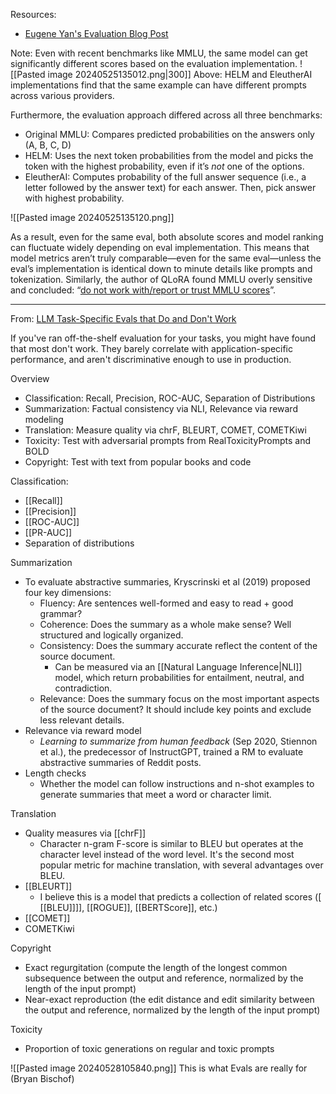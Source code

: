 Resources:
- [Eugene Yan's Evaluation Blog Post](https://eugeneyan.com/writing/evals/)

Note: Even with recent benchmarks like MMLU, the same model can get significantly different scores based on the evaluation implementation.
![[Pasted image 20240525135012.png|300]]
Above: HELM and EleutherAI implementations find that the same example can have different prompts across various providers.

Furthermore, the evaluation approach differed across all three benchmarks:
- Original MMLU: Compares predicted probabilities on the answers only (A, B, C, D)
- HELM: Uses the next token probabilities from the model and picks the token with the highest probability, even if it’s _not_ one of the options.
- EleutherAI: Computes probability of the full answer sequence (i.e., a letter followed by the answer text) for each answer. Then, pick answer with highest probability.

![[Pasted image 20240525135120.png]]

As a result, even for the same eval, both absolute scores and model ranking can fluctuate widely depending on eval implementation. This means that model metrics aren’t truly comparable—even for the same eval—unless the eval’s implementation is identical down to minute details like prompts and tokenization. Similarly, the author of QLoRA found MMLU overly sensitive and concluded: “[do not work with/report or trust MMLU scores](https://twitter.com/Tim_Dettmers/status/1673446047266504704)”.

----

From: [LLM Task-Specific Evals that Do and Don't Work](https://eugeneyan.com/writing/evals/)

If you've ran off-the-shelf evaluation for your tasks, you might have found that most don't work. They barely correlate with application-specific performance, and aren't discriminative enough to use in production.

Overview
- Classification: Recall, Precision, ROC-AUC, Separation of Distributions
- Summarization: Factual consistency via NLI, Relevance via reward modeling
- Translation: Measure quality via chrF, BLEURT, COMET, COMETKiwi
- Toxicity: Test with adversarial prompts from RealToxicityPrompts and BOLD
- Copyright: Test with text from popular books and code


Classification:
- [[Recall]]
- [[Precision]]
- [[ROC-AUC]]
- [[PR-AUC]]
- Separation of distributions

Summarization
- To evaluate abstractive summaries, Kryscrinski et al (2019) proposed four key dimensions:
	- Fluency: Are sentences well-formed and easy to read + good grammar?
	- Coherence: Does the summary as a whole make sense? Well structured and logically organized.
	- Consistency: Does the summary accurate reflect the content of the source document.
		- Can be measured via an [[Natural Language Inference|NLI]] model, which return probabilities for entailment, neutral, and contradiction. 
	- Relevance: Does the summary focus on the most important aspects of the source document? It should include key points and exclude less relevant details.
- Relevance via reward model
	- *Learning to summarize from human feedback* (Sep 2020, Stiennon et al.), the predecessor of InstructGPT, trained a RM to evaluate abstractive summaries of Reddit posts.
- Length checks
	- Whether the model can follow instructions and n-shot examples to generate summaries that meet a word or character limit.

Translation
- Quality measures via [[chrF]]
	- Character n-gram F-score is similar to BLEU but operates at the character level instead of the word level. It's the second most popular metric for machine translation, with several advantages over BLEU.
- [[BLEURT]]
	- I believe this is a model that predicts a collection of related scores ([ [[BLEU]]]], [[ROGUE]], [[BERTScore]], etc.)
- [[COMET]]
- COMETKiwi

Copyright
- Exact regurgitation (compute the length of the longest common subsequence between the output and reference, normalized by the length of the input prompt)
- Near-exact reproduction (the edit distance and edit similarity between the output and reference, normalized by the length of the input prompt)

Toxicity
- Proportion of toxic generations on regular and toxic prompts



![[Pasted image 20240528105840.png]]
This is what Evals are really for (Bryan Bischof)

